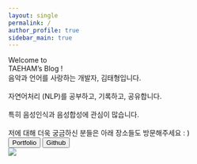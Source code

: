 ```yaml
---
layout: single
permalink: /
author_profile: true
sidebar_main: true 
---
```


<head>
    <meta charset="UTF-8">
    <meta http-equiv="X-UA-Compatible" content="IE=edge">
    <meta name="viewport" content="width=device-width, initial-scale=1.0">
    <title>Document</title>
    <link href="/index.css" rel="stylesheet" />
</head>
<body>
    <div class="background">
        <div class="introduction">
            <div class="title">Welcome to <br/>TAEHAM’s Blog !</div>
            <div class="text">
                음악과 언어를 사랑하는 개발자, 김태형입니다.
                <br/><br/>자연어처리 (NLP)를 공부하고, 기록하고, 공유합니다.
                <br/><br/>특히 음성인식과 음성합성에 관심이 많습니다.
                <br/><br/>저에 대해 더욱 궁금하신 분들은 아래 장소들도 방문해주세요 : )
            </div>
            <div class="row_button">
                <button class="button">Portfolio</button>
                <button class="button">Github</button>
            </div>
        </div>
        <div>
            <img class="taeham_img" src="/taeham.png" />
        </div>
    </div>
</body>





